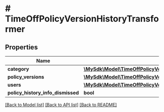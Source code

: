 # # TimeOffPolicyVersionHistoryTransformer

## Properties

Name | Type | Description | Notes
------------ | ------------- | ------------- | -------------
**category** | [**\MySdk\Model\TimeOffPolicyVersionHistoryTransformerCategory**](TimeOffPolicyVersionHistoryTransformerCategory.md) |  | [optional]
**policy_versions** | [**\MySdk\Model\TimeOffPolicyVersionHistoryTransformerPolicyVersionsInner[]**](TimeOffPolicyVersionHistoryTransformerPolicyVersionsInner.md) |  | [optional]
**users** | [**\MySdk\Model\TimeOffPolicyVersionHistoryTransformerUsersInner[]**](TimeOffPolicyVersionHistoryTransformerUsersInner.md) |  | [optional]
**policy_history_info_dismissed** | **bool** |  | [optional]

[[Back to Model list]](../../README.md#models) [[Back to API list]](../../README.md#endpoints) [[Back to README]](../../README.md)
